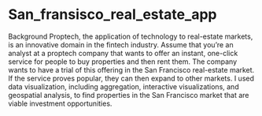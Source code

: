 # San_fransisco_real_estate_app
Background
Proptech, the application of technology to real-estate markets, is an innovative domain in the fintech industry. Assume that you’re an analyst at a proptech company that wants to offer an instant, one-click service for people to buy properties and then rent them. The company wants to have a trial of this offering in the San Francisco real-estate market. If the service proves popular, they can then expand to other markets.
I used data visualization, including aggregation, interactive visualizations, and geospatial analysis, to find properties in the San Francisco market that are viable investment opportunities.
